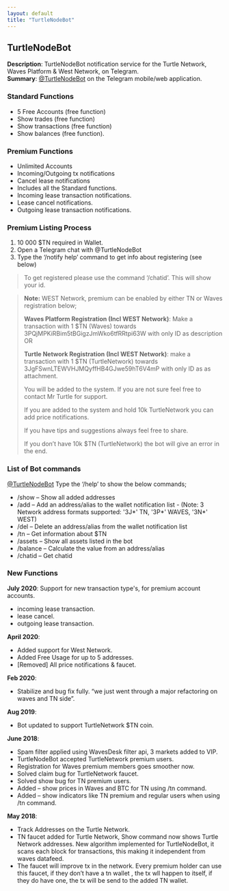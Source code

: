 ```yaml
---
layout: default
title: "TurtleNodeBot"
---
```

## TurtleNodeBot
**Description**: TurtleNodeBot notification service for the Turtle Network, Waves Platform & West Network, on Telegram.<br>
**Summary**: [@TurtleNodeBot](https://t.me/TurtleNodeBot) on the Telegram mobile/web application.

### Standard Functions

* 5 Free Accounts (free function)
* Show trades (free function)
* Show transactions (free function)
* Show balances (free function).

### Premium Functions

* Unlimited Accounts
* Incoming/Outgoing tx notifications
* Cancel lease notifications
* Includes all the Standard functions.
* Incoming lease transaction notifications.
* Lease cancel notifications.
* Outgoing lease transaction notifications.

### Premium Listing Process

1. 10 000 $TN required in Wallet.
2. Open a Telegram chat with @TurtleNodeBot
3. Type the ‘/notify help’ command to get info about registering (see below)

> To get registered please use the command ‘/chatid’. This will show your id.<br>

> **Note:** WEST Network, premium can be enabled by either TN or Waves registration below; 
>
> **Waves Platform Registration (Incl WEST Network)**: Make a transaction with 1 $TN (Waves) towards 3PQjMPKiRBim5tBGigzJmWko6tfRRtpi63W with only ID as description OR
>
> **Turtle Network Registration (Incl WEST Network)**:  make a transaction with 1 $TN (TurtleNetwork) towards 3JgFSwnLTEWVHJMQyffHB4GJwe59hT6V4mP with only ID as as attachment.
>
> You will be added to the system. If you are not sure feel free to contact Mr Turtle for support.
>
> If you are added to the system and hold 10k TurtleNetwork you can add price notifications.
>
> If you have tips and suggestions always feel free to share.
>
> If you don’t have 10k $TN (TurtleNetwork) the bot will give an error in the end.

### List of Bot commands

[@TurtleNodeBot](https://t.me/TurtleNodeBot) Type the ‘/help’ to show the below commands;

* /show – Show all added addresses
* /add – Add an address/alias to the wallet notification list - (Note: 3 Network address formats supported: '3J*' TN, '3P*' WAVES, '3N*' WEST)
* /del – Delete an address/alias from the wallet notification list
* /tn – Get information about $TN
* /assets – Show all assets listed in the bot
* /balance – Calculate the value from an address/alias
* /chatid – Get chatid

### New Functions


**July 2020**:
Support for new transaction type's, for premium account accounts.
* incoming lease transaction.
* lease cancel.
* outgoing lease transaction.

**April 2020**:
* Added support for West Network.
* Added Free Usage for up to 5 addresses.
* [Removed] All price notifications & faucet.

**Feb 2020**:
* Stabilize and bug fix fully. “we just went through a major refactoring on waves and TN side”.

**Aug 2019**:
* Bot updated to support TurtleNetwork $TN coin.

**June 2018**:
* Spam filter applied using WavesDesk filter api, 3 markets added to VIP.
* TurtleNodeBot accepted TurtleNetwork premium users.
* Registration for Waves premium members goes smoother now.
* Solved claim bug for TurtleNetwork faucet.
* Solved show bug for TN premium users.
* Added – show prices in Waves and BTC for TN using /tn command.
* Added – show indicators like TN premium and regular users when using /tn command.

**May 2018**:
* Track Addresses on the Turtle Network.
* TN faucet added for Turtle Network, Show command now shows Turtle Network addresses. New algorithm implemented for TurtleNodeBot, it scans each block for transactions, this making it independent from waves datafeed.
* The faucet will improve tx in the network. Every premium holder can use this faucet, if they don’t have a tn wallet , the tx wll happen to itself, if they do have one, the tx will be send to the added TN wallet.



